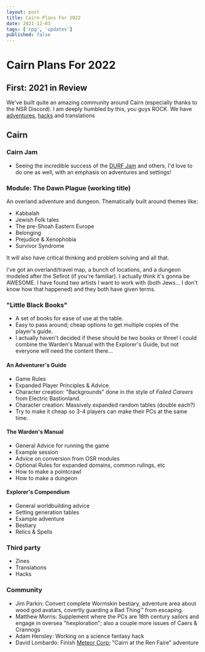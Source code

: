 ```yaml
---
layout: post
title: Cairn Plans For 2022
date: 2021-12-03
tags: ['rpg', 'updates']
published: false
---
```


# Cairn Plans For 2022

## First: 2021 in Review
We've built quite an amazing community around Cairn (especially thanks to the NSR Discord). I am deeply humbled by this, you guys ROCK. We have [adventures](), [hacks](https://cairnrpg.com/hacks/third-party/) and translations


## Cairn
### Cairn Jam
- Seeing the incredible success of the [DURF Jam](https://itch.io/jam/durfjam) and others, I'd love to do one as well, with an emphasis on adventures and settings!

### Module: The Dawn Plague (working title)
An overland adventure and dungeon. Thematically built around themes like:
- Kabbalah
- Jewish Folk tales
- The pre-Shoah Eastern Europe
- Belonging
- Prejudice & Xenophobia
- Survivor Syndrome


It will also have critical thinking and problem solving and all that.

I've got an overland/travel map, a bunch of locations, and a dungeon modeled after the Sefirot (if you're familiar). I actually think it's gonna be AWESOME.
I have found two artists I want to work with (both Jews... I don't know how that happened) and they both have given terms.

### "Little Black Books"
- A set of books for ease of use at the table.
- Easy to pass around; cheap options to get multiple copies of the player's guide.
- I actually haven't decided if these should be two books or three! I could combine the Warden's Manual with the Explorer's Guide, but not everyone will need the content there...

#### An Adventurer's Guide
- Game Rules
- Expanded Player Principles & Advice.
- Character creation: "Backgrounds" done in the style of _Failed Careers_ from Electric Bastionland.
- Character creation: Massively expanded random tables (double each?)
- Try to make it cheap so 3-4 players can make their PCs at the same time.

#### The Warden's Manual
- General Advice for running the game
- Example session
- Advice on conversion from OSR modules
- Optional Rules for expanded domains, common rulings, etc
- How to make a pointcrawl
- How to make a dungeon

#### Explorer's Compendium
- General worldbuilding advice
- Setting generation tables
- Example adventure
- Bestiary
- Relics & Spells

### Third party
- Zines
- Translations
- Hacks

### Community
- Jim Parkin: Convert complete Wormskin bestiary, adventure area about wood god avatars, covertly guarding a Bad Thing™️ from escaping.
- Matthew Morris: Supplement where the PCs are 18th century sailors and engage in oversea "hexploration"; also a couple more issues of Caers & Crannogs
- Adam Hensley: Working on a science fantasy hack
- David Lombardo: Finish [Meteor Corp](https://discourse.rpgcauldron.com/t/meteor-corp-corporate-sci-fi-cairn-hack-ashcan/519); "Cairn at the Ren Faire" adventure
